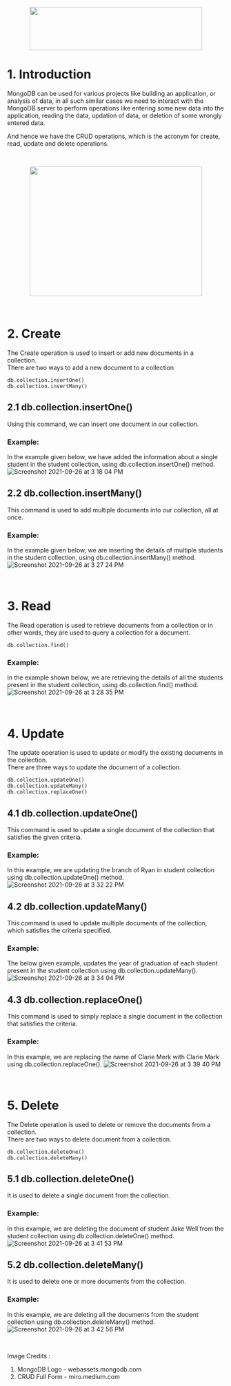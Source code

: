 <p align="center"><img height="100" width="400" src="https://webassets.mongodb.com/_com_assets/cms/MongoDB_Logo_FullColorBlack_RGB-4td3yuxzjs.png"></p>

# 1. Introduction
MongoDB can be used for various projects like building an application, or analysis of data, in all such similar cases we need to interact with the MongoDB server to perform operations like entering some new data into the application, reading the data, updation of data, or deletion of some wrongly entered data.

And hence we have the CRUD operations, which is the acronym for create, read, update and delete operations.
<p>&nbsp</p>
<p align="center">
<img height="300" width="400" src="https://miro.medium.com/max/1400/1*70MsV7-_uAmAJANBqHGVIg.png">
</p>

<p>&nbsp</p>

# 2. Create
The Create operation is used to insert or add new documents in a collection.  
There are two ways to add a new document to a collection.

    db.collection.insertOne()
    db.collection.insertMany()

## 2.1 db.collection.insertOne()
Using this command, we can insert one document in our collection.
### **Example:**
In the example given below, we have added the information about a single student in the student collection, using db.collection.insertOne() method.
![Screenshot 2021-09-26 at 3 18 04 PM](https://user-images.githubusercontent.com/72306997/134802718-97ddce40-741b-4fc0-b934-ceab4d4e761f.png)

## 2.2 db.collection.insertMany()
This command is used to add multiple documents into our collection, all at once.
### **Example:** 
In the example given below, we are inserting the details of multiple students in the student collection, using db.collection.insertMany() method.
![Screenshot 2021-09-26 at 3 27 24 PM](https://user-images.githubusercontent.com/72306997/134803662-b424d396-96cb-4ddb-ab88-298b0cd9a69d.png)


<p>&nbsp</p>

# 3. Read
The Read operation is used to retrieve documents from a collection or in other words, they are used to query a collection for a document.

    db.collection.find()

### **Example:** 
In the example shown below, we are retrieving the details of all the students present in the student collection, using db.collection.find() method.
![Screenshot 2021-09-26 at 3 28 35 PM](https://user-images.githubusercontent.com/72306997/134803657-22d466a9-7c95-46c7-a62b-e32403a8cf05.png)


<p>&nbsp</p>

# 4. Update
The update operation is used to update or modify the existing documents in the collection.  
There are three ways to update the document of a collection.

    db.collection.updateOne()
    db.collection.updateMany()
    db.collection.replaceOne()

## 4.1 db.collection.updateOne()
This command is used to update a single document of the collection that satisfies the given criteria.
### **Example:** 
In this example, we are updating the branch of Ryan in student collection using db.collection.updateOne() method.
![Screenshot 2021-09-26 at 3 32 22 PM](https://user-images.githubusercontent.com/72306997/134803648-a16965c1-1b50-4ca1-8a56-fa548efa5106.png)


## 4.2 db.collection.updateMany()
This command is used to update multiple documents of the collection, which satisfies the criteria specified.
### **Example:** 
The below given example, updates the year of graduation of each student present in the student collection using db.collection.updateMany().
![Screenshot 2021-09-26 at 3 34 04 PM](https://user-images.githubusercontent.com/72306997/134803636-1e09aa89-9d03-4f0d-be97-40a654df10b1.png)

## 4.3 db.collection.replaceOne()
This command is used to simply replace a single document in the collection that satisfies the criteria.
### **Example:** 
In this example, we are replacing the name of Clarie Merk with Clarie Mark using db.collection.replaceOne().
![Screenshot 2021-09-26 at 3 39 40 PM](https://user-images.githubusercontent.com/72306997/134803620-49bd0c00-ec63-4643-a4c4-01df8dbc3aba.png)

<p>&nbsp</p>

# 5. Delete
The Delete operation is used to delete or remove the documents from a collection.  
There are two ways to delete document from a collection.  

    db.collection.deleteOne()
    db.collection.deleteMany()

## 5.1 db.collection.deleteOne()
It is used to delete a single document from the collection.
### **Example:** 
In this example, we are deleting the document of student Jake Well from the student collection using db.collection.deleteOne() method.
![Screenshot 2021-09-26 at 3 41 53 PM](https://user-images.githubusercontent.com/72306997/134803608-fb855040-fa85-47e8-90cc-7b9d8b24e665.png)

## 5.2 db.collection.deleteMany()
It is used to delete one or more documents from the collection.
### **Example:** 
In this example, we are deleting all the documents from the student collection using db.collection.deleteMany() method.
![Screenshot 2021-09-26 at 3 42 56 PM](https://user-images.githubusercontent.com/72306997/134803596-4899fd25-db24-4b3d-8582-4603089b548b.png)

<p>&nbsp</p>

Image Credits : 
1. MongoDB Logo - webassets.mongodb.com
2. CRUD Full Form - miro.medium.com
